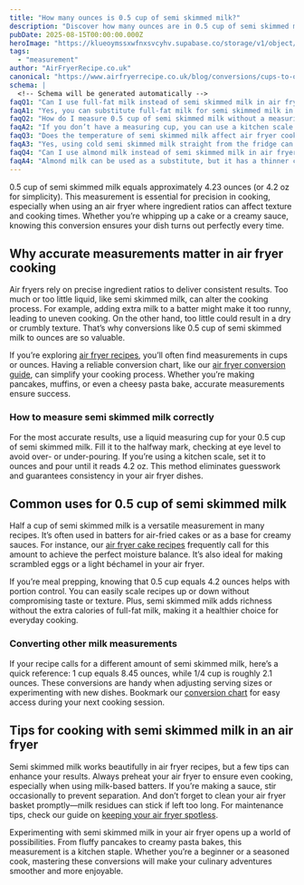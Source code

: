```yaml
---
title: "How many ounces is 0.5 cup of semi skimmed milk?"
description: "Discover how many ounces are in 0.5 cup of semi skimmed milk with our easy UK conversion guide. Perfect for air fryer recipes!"
pubDate: 2025-08-15T00:00:00.000Z
heroImage: "https://klueoymssxwfnxsvcyhv.supabase.co/storage/v1/object/public/Shmucket/how-many-ounces-is-0-5-cup-semi-skimmed-milk.webp"
tags:
  - "measurement"
author: "AirFryerRecipe.co.uk"
canonical: "https://www.airfryerrecipe.co.uk/blog/conversions/cups-to-ounces/how-many-ounces-is-0-5-cup-semi-skimmed-milk"
schema: |
  <!-- Schema will be generated automatically -->
faqQ1: "Can I use full-fat milk instead of semi skimmed milk in air fryer recipes?"
faqA1: "Yes, you can substitute full-fat milk for semi skimmed milk in most air fryer recipes. However, keep in mind that full-fat milk is richer and may slightly alter the texture of baked goods or sauces. The conversion remains the same—0.5 cup equals about 4.2 ounces—but the final dish might be creamier or denser."
faqQ2: "How do I measure 0.5 cup of semi skimmed milk without a measuring cup?"
faqA2: "If you don’t have a measuring cup, you can use a kitchen scale to weigh out 4.2 ounces of semi skimmed milk. Alternatively, a standard UK tablespoon holds 0.5 ounces, so 8.5 tablespoons would approximate 0.5 cup. For best results, though, investing in a measuring cup is recommended for accuracy."
faqQ3: "Does the temperature of semi skimmed milk affect air fryer cooking?"
faqA3: "Yes, using cold semi skimmed milk straight from the fridge can slightly increase cooking times in the air fryer, especially for batters or doughs. For quicker and more even results, let the milk sit at room temperature for 10–15 minutes before use. This is particularly helpful for recipes like cakes or bread."
faqQ4: "Can I use almond milk instead of semi skimmed milk in air fryer recipes?"
faqA4: "Almond milk can be used as a substitute, but it has a thinner consistency and different flavour profile. The conversion is the same—0.5 cup equals 4.2 ounces—but you may need to adjust other ingredients slightly. Almond milk works well in lighter dishes but might not provide the same richness in creamy sauces or baked goods."
---
```

<p>0.5 cup of semi skimmed milk equals approximately 4.23 ounces (or 4.2 oz for simplicity). This measurement is essential for precision in cooking, especially when using an air fryer where ingredient ratios can affect texture and cooking times. Whether you’re whipping up a cake or a creamy sauce, knowing this conversion ensures your dish turns out perfectly every time.</p>

<h2>Why accurate measurements matter in air fryer cooking</h2>
<p>Air fryers rely on precise ingredient ratios to deliver consistent results. Too much or too little liquid, like semi skimmed milk, can alter the cooking process. For example, adding extra milk to a batter might make it too runny, leading to uneven cooking. On the other hand, too little could result in a dry or crumbly texture. That’s why conversions like 0.5 cup of semi skimmed milk to ounces are so valuable.</p>
<p>If you’re exploring <a href=https://www.airfryerrecipe.co.uk/recipes>air fryer recipes</a>, you’ll often find measurements in cups or ounces. Having a reliable conversion chart, like our <a href=https://www.airfryerrecipe.co.uk/air-fryer-conversion-chart>air fryer conversion guide</a>, can simplify your cooking process. Whether you’re making pancakes, muffins, or even a cheesy pasta bake, accurate measurements ensure success.</p>

<h3>How to measure semi skimmed milk correctly</h3>
<p>For the most accurate results, use a liquid measuring cup for your 0.5 cup of semi skimmed milk. Fill it to the halfway mark, checking at eye level to avoid over- or under-pouring. If you’re using a kitchen scale, set it to ounces and pour until it reads 4.2 oz. This method eliminates guesswork and guarantees consistency in your air fryer dishes.</p>

<h2>Common uses for 0.5 cup of semi skimmed milk</h2>
<p>Half a cup of semi skimmed milk is a versatile measurement in many recipes. It’s often used in batters for air-fried cakes or as a base for creamy sauces. For instance, our <a href=https://www.airfryerrecipe.co.uk/recipe-category/cakes>air fryer cake recipes</a> frequently call for this amount to achieve the perfect moisture balance. It’s also ideal for making scrambled eggs or a light béchamel in your air fryer.</p>
<p>If you’re meal prepping, knowing that 0.5 cup equals 4.2 ounces helps with portion control. You can easily scale recipes up or down without compromising taste or texture. Plus, semi skimmed milk adds richness without the extra calories of full-fat milk, making it a healthier choice for everyday cooking.</p>

<h3>Converting other milk measurements</h3>
<p>If your recipe calls for a different amount of semi skimmed milk, here’s a quick reference: 1 cup equals 8.45 ounces, while 1/4 cup is roughly 2.1 ounces. These conversions are handy when adjusting serving sizes or experimenting with new dishes. Bookmark our <a href=https://www.airfryerrecipe.co.uk/air-fryer-conversion-chart>conversion chart</a> for easy access during your next cooking session.</p>

<h2>Tips for cooking with semi skimmed milk in an air fryer</h2>
<p>Semi skimmed milk works beautifully in air fryer recipes, but a few tips can enhance your results. Always preheat your air fryer to ensure even cooking, especially when using milk-based batters. If you’re making a sauce, stir occasionally to prevent separation. And don’t forget to clean your air fryer basket promptly—milk residues can stick if left too long. For maintenance tips, check our guide on <a href=https://www.airfryerrecipe.co.uk/air-fryer-cleaner>keeping your air fryer spotless</a>.</p>
<p>Experimenting with semi skimmed milk in your air fryer opens up a world of possibilities. From fluffy pancakes to creamy pasta bakes, this measurement is a kitchen staple. Whether you’re a beginner or a seasoned cook, mastering these conversions will make your culinary adventures smoother and more enjoyable.</p>

